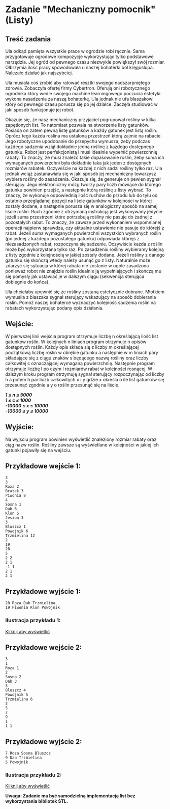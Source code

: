 # Zadanie "Mechaniczny pomocnik" (Listy)

## Treść zadania

Ula odkąd pamięta wszystkie prace w ogrodzie robi ręcznie. Sama przygotowuje ogrodowe kompozycje wykorzystując tylko podstawowe narzędzia. Jej ogród od pewnego czasu niezwykle powiększył swój rozmiar. Olbrzymia ilość pracy spowodowała u naszej bohaterki ból kręgosłupa. Należało działać jak najszybciej.

Ula musiała coś zrobić aby ratować resztki swojego nadszarpniętego zdrowia. Zobaczyła ofertę firmy Cybertron. Oferują oni robotycznego ogrodnika który wedle swojego machine learningowego poczucia estetyki wykona nasadzenia za naszą bohaterkę. Ula jednak nie ufa blaszakowi który od pewnego czasu porusza się po jej działce. Zaczęła studiować w jaki sposób funkcjonuje jej robot.

Okazuje się, że nasz mechaniczny przyjaciel pogrupował rośliny w kilka zapętlonych list. To natomiast pozwala na stworzenie listy gatunków. Posiada on zatem pewną listę gatunków a każdy gatunek jest listą roślin. Oprócz tego każda roślina ma ustaloną przestrzeń którą zajmie na rabacie. Jego robotyczne upodobanie do przepychu wymusza, żeby podczas każdego sadzenia wziął dokładnie jedną roślinę z każdego dostępnego gatunku. Robot jest perfekcjonistą i musi idealnie wypełnić powierzchnię rabaty. To znaczy, że musi znaleźć takie dopasowanie roślin, żeby suma ich wymaganych powierzchni była dokładnie taka jak jeden z dostępnych rozmiarów rabatek. Oczywiście na każdej z nich sadzi rośliny tylko raz. Ula jednak wciąż zastanawiała się w jaki sposób jej mechaniczny towarzysz wybiera rośliny do zasadzenia. Okazuje się, że generuje on pewien sygnał sterujący. Jego elektroniczny mózg tworzy pary liczb mówiące do którego gatunku powinien przejść, a następnie którą roślinę z listy wybrać. To znaczy, że wykonuje odpowiednią ilość ruchów do przodu lub do tyłu od ostatnio przeglądanej pozycji na liście gatunków w kolejności w której zostały dodane, a następnie porusza się w analogiczny sposób na samej liście roślin. Ruch zgodnie z otrzymaną instrukcją jest wykonywany jedynie jeżeli suma przestrzeni które potrzebują rośliny nie pasuje do żadnej z pozostałych rabat. To znaczy, że zawsze przed wykonaniem wspomnianej operacji najpierw sprawdza, czy aktualne ustawienie nie pasuje do którejś z rabat. Jeżeli suma wymaganych powierzchni wszystkich wybranych roślin (po jednej z każdego pozostałego gatunku) odpowiada którejś z niezasadzonych rabat, rozpoczyna się sadzenie. Oczywiście każda z roślin może być wykorzystana tylko raz. Po zasadzeniu rośliny wybieramy kolejną z listy zgodnie z kolejnością w jakiej zostały dodane. Jeżeli rośliny z danego gatunku się skończą wtedy należy usunąć go z listy. Naturalnie może zdarzyć się sytuacja w której rabata nie zostanie w ogóle zasadzona ponieważ robot nie znajdzie roślin idealnie ją wypełniających i skończą mu się pomysły jak ustawiać je w dalszym ciągu (sekwencja sterująca dobiegnie do końca).

Ula chciałaby upewnić się że rośliny zostaną estetycznie dobrane. Młotkiem wymusiła z blaszaka sygnał sterujący wskazujący na sposób dobierania roślin. Pomóż naszej bohaterce wyznaczyć kolejność sadzenia roślin na rabatach wykorzystując podany opis działania.

## Wejście:
W pierwszej linii wejścia program otrzymuje liczbę n określającą ilość list gatunków roślin. W kolejnych n liniach program otrzymuje n opisów dostępnych roślin. Każdy opis składa się z liczby m określającej początkową liczbę roślin w obrębie gatunku a następnie w m liniach pary składające się z ciągu znaków s będącego nazwą rośliny oraz liczby całkowitej c oznaczającej wymaganą powierzchnię. Następnie program otrzymuje liczbę l po czym l rozmiarów rabat w kolejności rosnącej. W dalszym kroku program otrzymuję sygnał sterujący rozpoczynając od liczby h a potem h par liczb całkowitych x i y gdzie x określa o ile list gatunków się przesunąć zgodnie a y o roślin przesunąć się na liście.

***1 ≤ n ≤ 5000***\
***1 ≤ c ≤ 1000***\
***-10000 ≤ x ≤ 10000***\
***-10000 ≤ y ≤ 10000***

## Wyjście:
Na wyjściu program powinien wyświetlić znaleziony rozmiar rabaty oraz ciąg nazw roślin. Rośliny zawsze są wyświetlane w kolejności w jakiej ich gatunki pojawiły się na wejściu.

## Przykładowe wejście 1:
```
3
3
Roza 2
Bratek 3
Piwonia 8
4
Sosna 1
Dab 6
Klon 5
Jesion 3
3
Bluszcz 1
Powojnik 6
Trzmielina 12
2
19
20
5
2 2
2 1
-1 1
2 1
2 1
```
## Przykładowe wyjście 1:
```
20 Roza Dab Trzmielina
19 Piwonia Klon Powojnik
```
### Ilustracja przykładu 1:
[Kliknij aby wyświetlić](https://drive.google.com/file/d/163SR-RzQ1UIi9GGhGui6dKKh0LCsENN4/view?usp=sharing)

## Przykładowe wejście 2:
```
3
1
Roza 1
2
Sosna 2
Dab 3
3
Bluszcz 4
Powojnik 5
Trzmielina 6
3
5
7
9
1
1 1
```
## Przykładowe wyjście 2:
```
7 Roza Sosna Bluszcz 
9 Dab Trzmielina 
5 Powojnik
```

### Ilustracja przykładu 2:
[Kliknij aby wyświetlić](https://drive.google.com/file/d/1GCWbW6ujYqLa5bgy8wF1RhN-TNC9DhSI/view?usp=sharing)

**Uwaga: Zadanie ma być samodzielną implementacją list bez wykorzystania bibliotek STL.**





